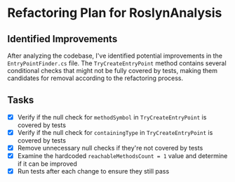 # Refactoring Plan for RoslynAnalysis

## Identified Improvements

After analyzing the codebase, I've identified potential improvements in the `EntryPointFinder.cs` file. The `TryCreateEntryPoint` method contains several conditional checks that might not be fully covered by tests, making them candidates for removal according to the refactoring process.

## Tasks

- [x] Verify if the null check for `methodSymbol` in `TryCreateEntryPoint` is covered by tests
- [x] Verify if the null check for `containingType` in `TryCreateEntryPoint` is covered by tests
- [x] Remove unnecessary null checks if they're not covered by tests
- [x] Examine the hardcoded `reachableMethodsCount = 1` value and determine if it can be improved
- [x] Run tests after each change to ensure they still pass
